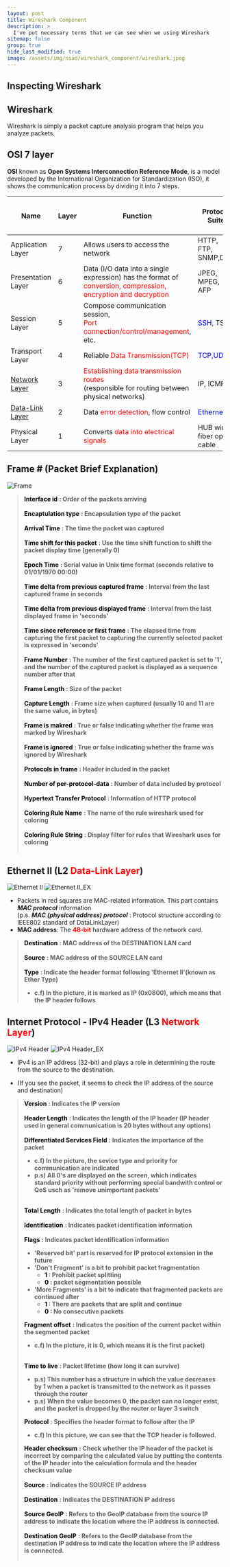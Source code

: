 ```yaml
---
layout: post
title: Wireshark Component
description: >
  I've put necessary terms that we can see when we using Wireshark
sitemap: false
group: true
hide_last_modified: true
image: /assets/img/nsad/wireshark_component/wireshark.jpeg
---
```

## Inspecting Wireshark

## Wireshark
Wireshark is simply a packet capture analysis program that helps you analyze packets.


## OSI 7 layer 
**OSI** known as **Open Systems Interconnection Reference Mode**, is a model developed by the International Organization for Standardization (ISO), it shows the communication process by dividing it into 7 steps.


| Name | Layer | Function | Protocol Suite | Unit of Data in Protocol (PDU) |
|------|-------|----------|----------------|--------------------------------|
|Application Layer|7|Allows users to access the network|HTTP, FTP, SNMP,DNS|Data
|Presentation Layer|6|Data (I/O data into a single expression) has the format of <span style="color:red">conversion, compression, encryption and decryption</span>|JPEG, MPEG, AFP|Data
|Session Layer|5|Compose communication session,<br/> <span style="color:red">Port connection/control/management</span>, etc.| <span style="color:blue">SSH</span>, TSL|Data
|Transport Layer|4|Reliable <span style="color:red">Data Transmission(TCP)</span>|<span style="color:blue">TCP,UDP</span>|Segment
|[Network Layer](#internet-protocol---ipv4-header-network-layer)|3|<span style="color:red">Establishing data transmission routes</span><br/>(responsible for routing between physical networks)|IP, ICMP|<span style="color:blue">Packet</span>
|[Data-Link Layer](#ethernet-ii-data-link-layer)|2|Data <span style="color:red">error detection</span>, flow control|<span style="color:blue">Ethernet</span>|Frame
|Physical Layer|1|Converts <span style="color:red">data into electrical signals</span>|HUB wire, fiber optic cable|<span style="color:blue">Bit</span>


## Frame # (Packet Brief Explanation)
![Frame](/assets/img/nsad/wireshark_component/frame.png "Frame")
> **<span style="color:black">Interface id</span>** 
**: Order of the packets arriving<br/><br/>**
> **<span style="color:black">Encaptulation type</span>** 
**: Encapsulation type of the packet<br/><br/>**
> **<span style="color:black">Arrival Time</span>** 
**: The time the packet was captured<br/><br/>**
> **<span style="color:black">Time shift for this packet</span>** 
**: Use the time shift function to shift the packet display time (generally 0)<br/><br/>**
> **<span style="color:black">Epoch Time</span>** 
**: Serial value in Unix time format (seconds relative to 01/01/1970 00:00)<br/><br/>** 
> **<span style="color:black">Time delta from previous captured frame</span>**
**: Interval from the last captured frame in seconds<br/><br/>**
> **<span style="color:black">Time delta from previous displayed frame</span>**
**: Interval from the last displayed frame in 'seconds'<br/><br/>**
> **<span style="color:black">Time since reference or first frame</span>**
**: The elapsed time from capturing the first packet to capturing the currently selected packet is expressed in 'seconds'<br/><br/>**
> **<span style="color:black">Frame Number</span>**
**: The number of the first captured packet is set to '1', and the number of the captured packet is displayed as a sequence number after that<br/><br/>**
> **<span style="color:black">Frame Length</span>**
**: Size of the packet<br/><br/>**
> **<span style="color:black">Capture Length</span>**
**: Frame size when captured (usually 10 and 11 are the same value, in bytes)<br/><br/>**
> **<span style="color:black">Frame is makred</span>**
**: True or false indicating whether the frame was marked by Wireshark<br/><br/>**
> **<span style="color:black">Frame is ignored</span>**
**: True or false indicating whether the frame was ignored by Wireshark<br/><br/>**
> **<span style="color:black">Protocols in frame</span>**
**: Header included in the packet<br/><br/>**
> **<span style="color:black">Number of per-protocol-data</span>**
**: Number of data included by protocol<br/><br/>**
> **<span style="color:black">Hypertext Transfer Protocol</span>**
**: Information of HTTP protocol<br/><br/>**
> **<span style="color:black">Coloring Rule Name</span>**
**: The name of the rule wireshark used for coloring<br/><br/>**
> **<span style="color:black">Coloring Rule String</span>**
**: Display filter for rules that Wireshark uses for coloring<br/><br/>**


## Ethernet II (**L2<span style="color:red"> Data-Link Layer</span>**)
![Ethernet II](/assets/img/nsad/wireshark_component/ethernet.png "Ethernet II")
![Ethernet II_EX](/assets/img/nsad/wireshark_component/ethernet_ex.png "Ethernet II_EX")

- Packets in red squares are MAC-related information. This part contains ***MAC protocol*** information<br/>
(p.s. ***MAC (physical address) protocol*** : Protocol structure according to IEEE802 standard of DataLinkLayer)
- **MAC address**: The **<span style="color:red">48-bit</span>** hardware address of the network card.<br/>

> **<span style="color:black">Destination</span>** 
**: MAC address of the DESTINATION LAN card<br/><br/>**
> **<span style="color:black">Source</span>** 
**: MAC address of the SOURCE LAN card<br/><br/>**
> **<span style="color:black">Type</span>** 
**: Indicate the header format following 'Ethernet II'(known as Ether Type)<br/>**
> - **c.f) In the picture, it is marked as IP (0x0800), which means that the IP header follows**


## Internet Protocol - IPv4 Header (**L3<span style="color:red"> Network Layer</span>**)
![IPv4 Header](/assets/img/nsad/wireshark_component/ipv4_header.png "IPv4 Header")
![IPv4 Header_EX](/assets/img/nsad/wireshark_component/ipv4_header_ex.png "IPv4 Header_EX")

- IPv4 is an IP address (32-bit) and plays a role in determining the route from the source to the destination.

- (If you see the packet, it seems to check the IP address of the source and destination)

> **<span style="color:black">Version</span>** 
**: Indicates the IP version<br/><br/>**
> **<span style="color:black">Header Length</span>** 
**: Indicates the length of the IP header (IP header used in general communication is 20 bytes without any options)<br/><br/>**
> **<span style="color:black">Differentiated Services Field</span>** 
**: Indicates the importance of the packet<br/>**
> - **c.f) In the picture, the sevice type and priority for communication are indicated<br/>**
> - **p.s) All 0's are displayed on the screen, which indicates standard priority without performing special bandwith control or QoS usch as 'remove unimportant packets'<br/><br/>**
> 
> **<span style="color:black">Total Length</span>** 
**: Indicates the total length of packet in bytes<br/><br/>**
> **<span style="color:black">Identification</span>** 
**: Indicates packet identification information<br/><br/>**
> **<span style="color:black">Flags</span>** 
**: Indicates packet identification information<br>**
> - **'Reserved bit' part is reserved for IP protocol extension in the future<br/>**
> - **'Don't Fragment' is a bit to prohibit packet fragmentation<br/>**
>   - **<span style="color:black">1</span> : Prohibit packet splitting**
>   - **<span style="color:black">0</span> : packet segmentation possible**
> - **'More Fragments' is a bit to indicate that fragmented packets are continued after<br/>**
>   - **<span style="color:black">1</span> : There are packets that are split and continue**
>   - **<span style="color:black">0</span> : No consecutive packets**
> 
> **<span style="color:black">Fragment offset</span>** 
**: Indicates the position of the current packet within the segmented packet<br/>** 
> - **c.f) In the picture, it is 0, which means it is the first packet)<br/><br/>**
>
> **<span style="color:black">Time to live</span>** 
**: Packet lifetime (how long it can survive)<br/>**
> - **p.s) This number has a structure in which the value decreases by 1 when a packet is transmitted to the network as it passes through the router<br/>**
> - **p.s) When the value becomes 0, the packet can no longer exist, and the packet is dropped by the router or layer 3 switch</br>**
> 
> **<span style="color:black">Protocol</span>** 
**: Specifies the header format to follow after the IP<br/>**
> - **c.f) In this picture, we can see that the TCP header is followed.<br/>**
> 
> **<span style="color:black">Header checksum</span>** 
**: Check whether the IP header of the packet is incorrect by comparing the calculated value by putting the contents of the IP header into the calculation formula and the header checksum value<br/><br/>**
> **<span style="color:black">Source</span>** 
**: Indicates the SOURCE IP address<br/><br/>**
> **<span style="color:black">Destination</span>** 
**: Indicates the DESTINATION IP address<br/><br/>**
> **<span style="color:black">Source GeoIP</span>** 
**: Refers to the GeoIP database from the source IP address to indicate the location where the IP address is connected.<br/><br/>**
> **<span style="color:black">Destination GeoIP</span>** 
**: Refers to the GeoIP database from the destination IP address to indicate the location where the IP address is connected.<br/><br/>**